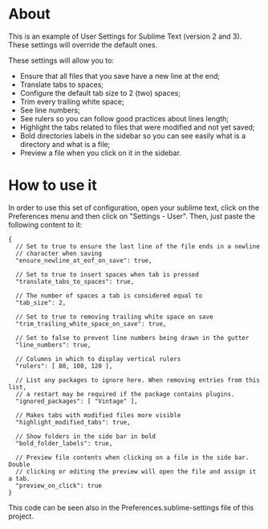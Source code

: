 # About

This is an example of User Settings for Sublime Text (version 2 and 3). These settings will override the default ones.

These settings will allow you to:
- Ensure that all files that you save have a new line at the end;
- Translate tabs to spaces;
- Configure the default tab size to 2 (two) spaces;
- Trim every trailing white space;
- See line numbers;
- See rulers so you can follow good practices about lines length;
- Highlight the tabs related to files that were modified and not yet saved;
- Bold directories labels in the sidebar so you can see easily what is a directory and what is a file;
- Preview a file when you click on it in the sidebar.

# How to use it

In order to use this set of configuration, open your sublime text, click on the Preferences menu and then click on "Settings - User". Then, just paste the following content to it:
```
{
  // Set to true to ensure the last line of the file ends in a newline
  // character when saving
  "ensure_newline_at_eof_on_save": true,

  // Set to true to insert spaces when tab is pressed
  "translate_tabs_to_spaces": true,

  // The number of spaces a tab is considered equal to
  "tab_size": 2,

  // Set to true to removing trailing white space on save
  "trim_trailing_white_space_on_save": true,

  // Set to false to prevent line numbers being drawn in the gutter
  "line_numbers": true,

  // Columns in which to display vertical rulers
  "rulers": [ 80, 100, 120 ],

  // List any packages to ignore here. When removing entries from this list,
  // a restart may be required if the package contains plugins.
  "ignored_packages": [ "Vintage" ],

  // Makes tabs with modified files more visible
  "highlight_modified_tabs": true,

  // Show folders in the side bar in bold
  "bold_folder_labels": true,

  // Preview file contents when clicking on a file in the side bar. Double
  // clicking or editing the preview will open the file and assign it a tab.
  "preview_on_click": true
}
```
This code can be seen also in the Preferences.sublime-settings file of this project.


